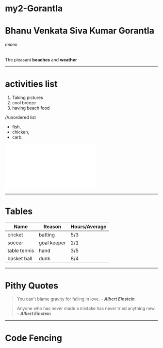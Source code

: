 # my2-Gorantla
# Bhanu Venkata Siva Kumar Gorantla
###### miami

The pleasant **beaches** and **weather**
 

---
# activities list

1. Taking pictures
2. cool breeze
3. having beach food

//unordered list

- fish, 
- chicken,
- carb.


 ![MyStatsLink](MyStats.md)

 *** 
 # Tables
|  Name | Reason | Hours/Average |
| --- | --- | ---|
| cricket | batting | 5/3 |
| soccer | goal keeper | 2/1 |
| table tennis | hand | 3/5 |
| basket ball | dunk | 8/4 |

***
# Pithy Quotes

> You can't blame gravity for falling in love. - ***Albert Einstein***

> Anyone who has never made a mistake has never tried anything new. - ***Albert Einstein***


***
# Code Fencing






